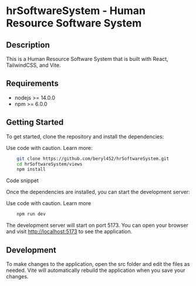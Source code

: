 # hrSoftwareSystem - Human Resource Software System

## Description

This is a Human Resource Software System that is built with React, TailwindCSS, and Vite.

## Requirements

- nodejs >= 14.0.0
- npm >= 6.0.0

## Getting Started

To get started, clone the repository and install the dependencies:

Use code with caution. Learn more:

```bash
    git clone https://github.com/beryl452/hrSoftwareSystem.git
    cd hrSoftwareSystem/views
    npm install
```

Code snippet

Once the dependencies are installed, you can start the development server:

Use code with caution. Learn more

```bash
    npm run dev
```

The development server will start on port 5173. You can open your browser and visit <http://localhost:5173> to see the application.

## Development

To make changes to the application, open the src folder and edit the files as needed. Vite will automatically rebuild the application when you save your changes.
